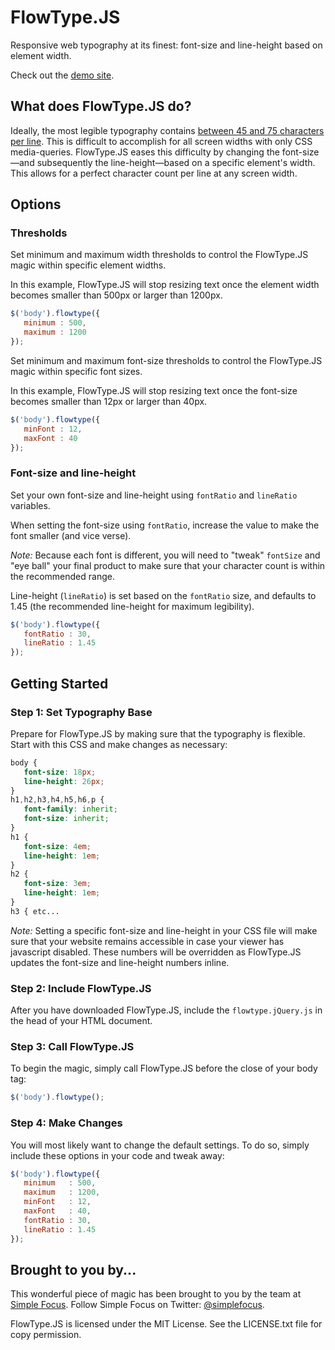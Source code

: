 # FlowType.JS #

Responsive web typography at its finest: font-size and line-height based on element width.

Check out the [demo site](http://simplefocus.com/flowtype).

## What does FlowType.JS do? ##

Ideally, the most legible typography contains [between 45 and 75 characters per line](http://webtypography.net/Rhythm_and_Proportion/Horizontal_Motion/2.1.2/). This is difficult to accomplish for all screen widths with only CSS media-queries. FlowType.JS eases this difficulty by changing the font-size—and subsequently the line-height—based on a specific element's width. This allows for a perfect character count per line at any screen width.

## Options ##

### Thresholds ###

Set minimum and maximum width thresholds to control the FlowType.JS magic within specific element widths.

In this example, FlowType.JS will stop resizing text once the element width becomes smaller than 500px or larger than 1200px.

```javascript
$('body').flowtype({
   minimum : 500,
   maximum : 1200
});
```

Set minimum and maximum font-size thresholds to control the FlowType.JS magic within specific font sizes.

In this example, FlowType.JS will stop resizing text once the font-size becomes smaller than 12px or larger than 40px.

```javascript
$('body').flowtype({
   minFont : 12,
   maxFont : 40
});
```

### Font-size and line-height ###

Set your own font-size and line-height using `fontRatio` and `lineRatio` variables.

When setting the font-size using `fontRatio`, increase the value to make the font smaller (and vice verse).

_Note:_ Because each font is different, you will need to "tweak" `fontSize` and "eye ball" your final product to make sure that your character count is within the recommended range.

Line-height (`lineRatio`) is set based on the `fontRatio` size, and defaults to 1.45 (the recommended line-height for maximum legibility).

```javascript
$('body').flowtype({
   fontRatio : 30,
   lineRatio : 1.45
});
```

## Getting Started ##

### Step 1: Set Typography Base ###

Prepare for FlowType.JS by making sure that the typography is flexible. Start with this CSS and make changes as necessary:

```css
body {
   font-size: 18px;
   line-height: 26px;
}
h1,h2,h3,h4,h5,h6,p {
   font-family: inherit;
   font-size: inherit;
}
h1 {
   font-size: 4em;
   line-height: 1em;
}
h2 {
   font-size: 3em;
   line-height: 1em;
}
h3 { etc...
```

_Note:_ Setting a specific font-size and line-height in your CSS file will make sure that your website remains accessible in case your viewer has javascript disabled. These numbers will be overridden as FlowType.JS updates the font-size and line-height numbers inline.

### Step 2: Include FlowType.JS ###

After you have downloaded FlowType.JS, include the `flowtype.jQuery.js` in the head of your HTML document.

### Step 3: Call FlowType.JS ###

To begin the magic, simply call FlowType.JS before the close of your body tag:

```javascript
$('body').flowtype();
```

### Step 4: Make Changes ###

You will most likely want to change the default settings. To do so, simply include these options in your code and tweak away:

```javascript
$('body').flowtype({
   minimum   : 500,
   maximum   : 1200,
   minFont   : 12,
   maxFont   : 40,
   fontRatio : 30,
   lineRatio : 1.45
});
```

## Brought to you by... ##

This wonderful piece of magic has been brought to you by the team at [Simple Focus](http://simplefocus.com). Follow Simple Focus on Twitter: [@simplefocus](http://twitter.com/simplefocus).

FlowType.JS is licensed under the MIT License. See the LICENSE.txt file for copy permission.